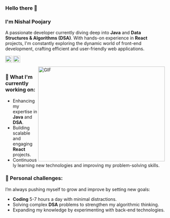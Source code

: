 ### Hello there 👋 

### I'm Nishal Poojary

A passionate developer currently diving deep into **Java** and **Data Structures & Algorithms (DSA)**. With hands-on experience in **React** projects, I'm constantly exploring the dynamic world of front-end development, crafting efficient and user-friendly web applications.

<a href="https://www.linkedin.com/in/nishal-poojary-858b01326/" target="_blank">
  <img align="left" alt="Nishal Poojary | LinkedIn" width="22px" src="https://cdn.jsdelivr.net/npm/simple-icons@v3/icons/linkedin.svg" style="color: #0077B5;" />
</a>

<a href="https://x.com/devnishal?s=21&t=Q1wJBDpnxSR2JL-evHvOWw" target="_blank">
  <img align="left" alt="Nishal Poojary | Twitter" width="22px" src="https://cdn.jsdelivr.net/npm/simple-icons@v3/icons/twitter.svg" style="color: #1DA1F2;" />
</a>

<br/>
<br/>

<img align="right" alt="GIF" src="https://github.com/VatanaChhorn/VatanaChhorn/blob/master/image_processing20200107-3552-13pkkb4.gif" width="400" height="300" />

### 💼 What I'm currently working on: 
* Enhancing my expertise in **Java** and **DSA**.
* Building scalable and engaging **React** projects.
* Continuously learning new technologies and improving my problem-solving skills.

### 🌱 Personal challenges:
I’m always pushing myself to grow and improve by setting new goals:
* **Coding** 5-7 hours a day with minimal distractions.
* Solving complex **DSA** problems to strengthen my algorithmic thinking.
* Expanding my knowledge by experimenting with back-end technologies.
